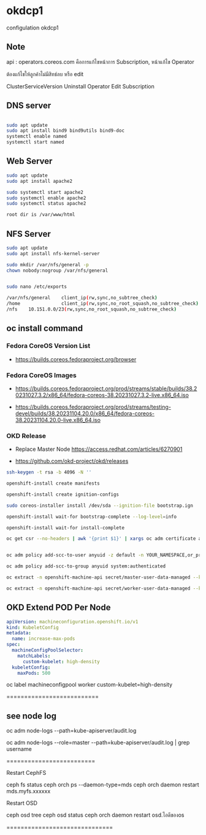 # okdcp1
configulation okdcp1


## Note ##

api :   operators.coreos.com   คือการแก้ไขหน้าการ Subscription, หน้าแก้ไข Operator 

ต้องแก้ไขให้ลูกค้าไม่มีสิทธ์ลบ หรือ edit 

ClusterServiceVersion
Uninstall Operator
Edit Subscription

## DNS server ## 

```bash

sudo apt update
sudo apt install bind9 bind9utils bind9-doc 
systemctl enable named
systemctl start named
```

## Web Server ## 
```bash
sudo apt update
sudo apt install apache2 

sudo systemctl start apache2
sudo systemctl enable apache2
sudo systemctl status apache2

root dir is /var/www/html 
```
## NFS Server ## 
```bash
sudo apt update
sudo apt install nfs-kernel-server

sudo mkdir /var/nfs/general -p
chown nobody:nogroup /var/nfs/general


sudo nano /etc/exports

/var/nfs/general    client_ip(rw,sync,no_subtree_check)
/home               client_ip(rw,sync,no_root_squash,no_subtree_check)
/nfs    10.151.0.0/23(rw,sync,no_root_squash,no_subtree_check)

```

## oc install command ##

### Fedora CoreOS Version List ### 

* https://builds.coreos.fedoraproject.org/browser 

### Fedora CoreOS Images ### 

* https://builds.coreos.fedoraproject.org/prod/streams/stable/builds/38.20231027.3.2/x86_64/fedora-coreos-38.20231027.3.2-live.x86_64.iso

* https://builds.coreos.fedoraproject.org/prod/streams/testing-devel/builds/38.20231104.20.0/x86_64/fedora-coreos-38.20231104.20.0-live.x86_64.iso

### OKD Release ### 

* Replace Master Node https://access.redhat.com/articles/6270901 

* https://github.com/okd-project/okd/releases 
  

```bash
ssh-keygen -t rsa -b 4096 -N ''

openshift-install create manifests

openshift-install create ignition-configs

sudo coreos-installer install /dev/sda --ignition-file bootstrap.ign

openshift-install wait-for bootstrap-complete --log-level=info

openshift-install wait-for install-complete

oc get csr --no-headers | awk '{print $1}' | xargs oc adm certificate approve


oc adm policy add-scc-to-user anyuid -z default -n YOUR_NAMESPACE,or_project_name

oc adm policy add-scc-to-group anyuid system:authenticated

oc extract -n openshift-machine-api secret/master-user-data-managed --keys=userData --to=- > master.ign

oc extract -n openshift-machine-api secret/worker-user-data-managed --keys=userData --to=- > worker.ign
```

## OKD Extend POD Per Node ##
```yaml
apiVersion: machineconfiguration.openshift.io/v1
kind: KubeletConfig
metadata:
  name: increase-max-pods
spec:
  machineConfigPoolSelector:
    matchLabels:
      custom-kubelet: high-density
  kubeletConfig:
    maxPods: 500
```
oc label machineconfigpool worker custom-kubelet=high-density


==========================

## see node log

oc adm node-logs <master-node> --path=kube-apiserver/audit.log

oc adm node-logs --role=master --path=kube-apiserver/audit.log | grep username


=========================

Restart CephFS

ceph fs status
ceph orch ps --daemon-type=mds
ceph orch daemon restart mds.myfs.xxxxxx

Restart OSD 

ceph osd tree
ceph osd status
ceph orch daemon restart osd.ไอดีของos

==============================
